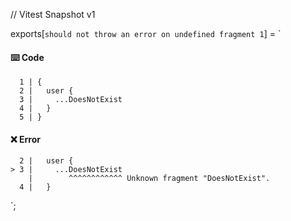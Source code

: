 // Vitest Snapshot v1

exports[`should not throw an error on undefined fragment 1`] = `
#### ⌨️ Code

      1 | {
      2 |   user {
      3 |     ...DoesNotExist
      4 |   }
      5 | }

#### ❌ Error

      2 |   user {
    > 3 |     ...DoesNotExist
        |        ^^^^^^^^^^^^ Unknown fragment "DoesNotExist".
      4 |   }
`;
